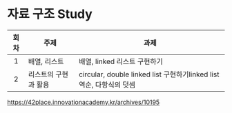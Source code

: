 # 자료 구조 Study

| 회차 | 주제                 | 과제                                                                 |
| :--: | -------------------- | -------------------------------------------------------------------- |
|  1   | 배열, 리스트         | 배열, linked 리스트 구현하기                                         |
|  2   | 리스트의 구현과 활용 | circular, double linked list 구현하기linked list 역순, 다항식의 덧셈 |

https://42place.innovationacademy.kr/archives/10195
